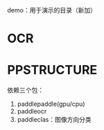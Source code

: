 demo：用于演示的目录（新加）


# OCR




# PPSTRUCTURE

依赖三个包：
1. paddlepaddle(gpu/cpu)
2. paddleocr
3. paddleclas：图像方向分类
